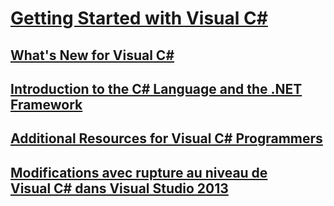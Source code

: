 # [Getting Started with Visual C#](getting-started-with-csharp.md)
## [What's New for Visual C#](whats-new.md)
## [Introduction to the C# Language and the .NET Framework](introduction-to-the-csharp-language-and-the-net-framework.md)
## [Additional Resources for Visual C# Programmers](additional-resources.md)
## [Modifications avec rupture au niveau de Visual C# dans Visual Studio 2013](breaking-changes-in-visual-studio-2013.md)

